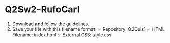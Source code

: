 # Q2Sw2-RufoCarl

1. Download and follow the guidelines.
2. Save your file with this filename format:
      ✅ Repository: Q2Quiz1
      ✅ HTML Filename: index.html
      ✅ External CSS: style.css
